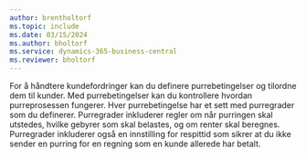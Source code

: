 ```yaml
---
author: brentholtorf
ms.topic: include
ms.date: 03/15/2024
ms.author: bholtorf
ms.service: dynamics-365-business-central
ms.reviewer: bholtorf
---
```

For å håndtere kundefordringer kan du definere purrebetingelser og tilordne dem til kunder. Med purrebetingelser kan du kontrollere hvordan purreprosessen fungerer. Hver purrebetingelse har et sett med purregrader som du definerer. Purregrader inkluderer regler om når purringen skal utstedes, hvilke gebyrer som skal belastes, og om renter skal beregnes. Purregrader inkluderer også en innstilling for respittid som sikrer at du ikke sender en purring for en regning som en kunde allerede har betalt.
